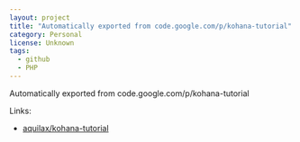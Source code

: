 ```yaml
---
layout: project
title: "Automatically exported from code.google.com/p/kohana-tutorial"
category: Personal
license: Unknown
tags:
  - github
  - PHP
---
```


Automatically exported from code.google.com/p/kohana-tutorial

Links:

* [aquilax/kohana-tutorial](https://github.com/aquilax/kohana-tutorial)
